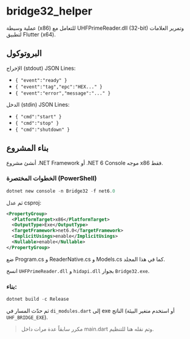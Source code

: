 # bridge32_helper

عملية وسيطة (x86) للتعامل مع UHFPrimeReader.dll (32-bit) وتمرير العلامات لتطبيق Flutter (x64).

## البروتوكول

الإخراج (stdout) JSON Lines:

- `{ "event":"ready" }`
- `{ "event":"tag","epc":"HEX..." }`
- `{ "event":"error","message":"..." }`

الدخل (stdin) JSON Lines:

- `{ "cmd":"start" }`
- `{ "cmd":"stop" }`
- `{ "cmd":"shutdown" }`

## بناء المشروع

أنشئ مشروع .NET Framework أو .NET 6 Console موجه x86 فقط.

### الخطوات المختصرة (PowerShell)

```powershell
dotnet new console -n Bridge32 -f net6.0
```

ثم عدل csproj:

```xml
<PropertyGroup>
  <PlatformTarget>x86</PlatformTarget>
  <OutputType>Exe</OutputType>
  <TargetFramework>net6.0</TargetFramework>
  <ImplicitUsings>enable</ImplicitUsings>
  <Nullable>enable</Nullable>
</PropertyGroup>
```

ضع Program.cs و ReaderNative.cs و Models.cs كما في هذا المجلد.

انسخ `UHFPrimeReader.dll` و `hidapi.dll` بجوار `Bridge32.exe`.

### بناء:

```powershell
dotnet build -c Release
```

ثم حدّث المسار في `di_modules.dart` إلى exe الناتج (أو استخدم متغير البيئة `UHF_BRIDGE_EXE`).

> مكرر سابقاً عدة مرات داخل main.dart وتم نقله هنا للتنظيم.

